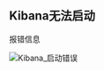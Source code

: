 ## Kibana无法启动

报错信息

![Kibana_启动错误](https://img2022.cnblogs.com/blog/999484/202209/999484-20220925144803051-1068940635.png)

